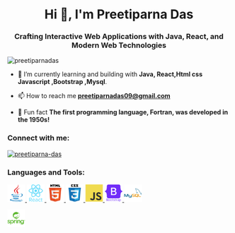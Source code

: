 
<h1 align="center">Hi 👋, I'm Preetiparna Das</h1>
<h3 align="center">Crafting Interactive Web Applications with Java, React, and Modern Web Technologies</h3>

<p align="left"> <img src="https://komarev.com/ghpvc/?username=preetiparnadas&label=Profile%20views&color=0e75b6&style=flat" alt="preetiparnadas" /> </p>

- 🌱 I’m currently learning and building with **Java, React,Html css Javascript ,Bootstrap ,Mysql**.

- 📫 How to reach me **preetiparnadas09@gmail.com**

- 🐛 Fun fact **The first programming language, Fortran, was developed in the 1950s!**

<h3 align="left">Connect with me:</h3>
<p align="left">
<a href="www.linkedin.com/in/p-preetiparna-das-bb438a2b8" target="blank"><img align="center" src="https://raw.githubusercontent.com/rahuldkjain/github-profile-readme-generator/master/src/images/icons/Social/linked-in-alt.svg" alt="preetiparna-das" height="30" width="40" /></a>
</p>

<h3 align="left">Languages and Tools:</h3>
<p align="left">
<a href="https://www.java.com" target="_blank" rel="noreferrer"> <img src="https://raw.githubusercontent.com/devicons/devicon/master/icons/java/java-original.svg" alt="java" width="40" height="40"/> </a>
<a href="https://reactjs.org/" target="_blank" rel="noreferrer"> <img src="https://raw.githubusercontent.com/devicons/devicon/master/icons/react/react-original-wordmark.svg" alt="react" width="40" height="40"/> </a>
<a href="https://www.w3schools.com/html/" target="_blank" rel="noreferrer"> <img src="https://raw.githubusercontent.com/devicons/devicon/master/icons/html5/html5-original-wordmark.svg" alt="html5" width="40" height="40"/> </a>
<a href="https://www.w3schools.com/css/" target="_blank" rel="noreferrer"> <img src="https://raw.githubusercontent.com/devicons/devicon/master/icons/css3/css3-original-wordmark.svg" alt="css3" width="40" height="40"/> </a>
<a href="https://developer.mozilla.org/en-US/docs/Web/JavaScript" target="_blank" rel="noreferrer"> <img src="https://raw.githubusercontent.com/devicons/devicon/master/icons/javascript/javascript-original.svg" alt="javascript" width="40" height="40"/> </a>
<a href="https://getbootstrap.com" target="_blank" rel="noreferrer"> <img src="https://raw.githubusercontent.com/devicons/devicon/master/icons/bootstrap/bootstrap-plain-wordmark.svg" alt="bootstrap" width="40" height="40"/> </a>
<a href="https://www.mysql.com/" target="_blank" rel="noreferrer"> <img src="https://raw.githubusercontent.com/devicons/devicon/master/icons/mysql/mysql-original-wordmark.svg" alt="mysql" width="40" height="40"/> </a>
</p>
<a href="https://spring.io/projects/spring-boot" target="_blank" rel="noreferrer"> 
  <img src="https://raw.githubusercontent.com/devicons/devicon/master/icons/spring/spring-original-wordmark.svg" alt="springboot" width="40" height="40"/> 
</a>


